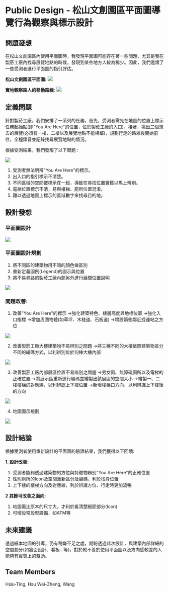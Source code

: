 # Public Design - 松山文創園區平面圖導覽行為觀察與標示設計

## 問題發想

在松山文創園區內使用平面圖時，我發現平面圖可能存在著一些問題，尤其是我在製菸工廠內找尋展覽地點的時候，發現到某些地方人較為稀少。因此，我們邀請了一些受測者進行平面圖的指引評估。

**松山文創園區平面圖:**
![](https://i.imgur.com/KKUwqj3.jpg)

**實地觀察路人的移動路線:**
![](https://i.imgur.com/tFHbKgp.png)

## 定義問題

針對製菸工廠，我們安排了一系列的任務，首先，受測者需先在地圖的位置上標示任務起始點(即"You Are Here"的位置，位於製菸工廠的入口)，接著，挑出三個想去的展覽(必須有一樓、二樓以及展覽地點不能相鄰)，規劃行走的路線後開始前往，全程錄音並記錄找尋展覽地點的情況。

根據受測結果，我們發現了以下問題 :

![](https://i.imgur.com/FYJCyvL.png)

1. 受測者無法明辨"You Are Here"的標示。
2. 出入口的指引標示不清楚。
3. 不同區域的空間被標示在一起，導致在尋找位置實難以馬上辨別。
4. 電梯位置標示不清，易與樓梯、廁所位置混淆。
5. 難以透過地圖上標示的區域數字來找尋目的地。

## 設計發想

### 平面圖設計

![](https://i.imgur.com/I7be1Pl.jpg)

### 平面圖設計規劃
1. 將不同區的建築物用不同的顏色做區別
2. 重新定義圖例(Legend)的圖示與位置
3. 將不易尋路的製菸工廠內部另外進行展間位置說明

![](https://i.imgur.com/M5TCnOH.png)

### 問題改善:

1. 改善"You Are Here"的標示
->強化建築特色、樓層高度與地標位置
->強化入口指標
->增加周圍物體(如草坪、木棧道、石板道)
->增設兩側鄰近捷運站之方位

![](https://i.imgur.com/s2PzJtS.png)

2. 改善製菸工廠大樓建築物不易辨別之問題
->將三棟不同的大樓依照建築物區分不同的編碼方式，以利辨別位於何棟大樓內部

![](https://i.imgur.com/hbK0mOf.png)

3. 改善製菸工廠內部展區位置不易辨別之問題
->男女廁、無障礙廁所以及電梯的正確位置
->將展示區重新進行編碼並繪製出該展區的空間大小
->繪製一、二樓樓梯的對應線，以利辨認上下樓位置
->新增樓梯口方向，以利辨識上下樓後的方向

![](https://i.imgur.com/KZadNb9.png)

4. 地圖圖示規劃

![](https://i.imgur.com/7d1TjBu.png)

## 設計結論

根據受測者使用重新設計的平面圖的驗證結果，我們獲得以下回饋:

**1. 設計改善:**
1. 受測者能夠透過建築物的方位與特徵物辨別"You Are Here"的正確位置
2. 性別廁所的Icon及空間重新區分及編碼，利於找尋位置
3. 上下樓的樓梯方向及對應線，利於辨識方位、行走時更加流暢

**2 其餘可改善之面向:**
1. 地圖需比原本的尺寸大，才利於看清楚細節部分(Icon)
2. 可增設常設型設備，如ATM等

## 未來建議
透過紙本地圖的引導，仍有稍嫌不足之處，期盼透過此次設計，與建築內部詳細的空間劃分(如牆面設計、看板...等)，對於較不善於使用平面圖以及方向感較差的人能夠有實質上的幫助。

## Team Members
Hsiu-Ting, Hsu
Wei-Zheng, Wang
